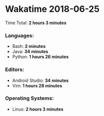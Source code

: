 # Wakatime 2018-06-25

Time Total: **2 hours 3 minutes**

### Languages:
- Bash: **2 minutes** 
- Java: **34 minutes** 
- Python: **1 hours 26 minutes** 

### Editors:
- Android Studio: **34 minutes** 
- Vim: **1 hours 28 minutes** 

### Operating Systems:
- Linux: **2 hours 3 minutes** 

